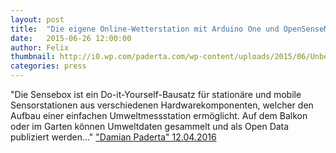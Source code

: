 ```yaml
---
layout: post
title:  "Die eigene Online-Wetterstation mit Arduino One und OpenSenseMap"
date:   2015-06-26 12:00:00
author: Felix
thumbnail: http://i0.wp.com/paderta.com/wp-content/uploads/2015/06/Unbenannt-2.png
categories: press
---
```

"Die Sensebox ist ein Do-it-Yourself-Bausatz für stationäre und mobile Sensorstationen aus verschiedenen Hardwarekomponenten, welcher den Aufbau einer einfachen Umweltmessstation ermöglicht. Auf dem Balkon oder im Garten können Umweltdaten gesammelt und als Open Data publiziert werden..."
<a href="http://paderta.com/die-eigene-online-wetterstation-mit-arduino/" target="_blank">"Damian Paderta" 12.04.2016</a>
